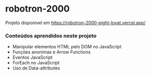 # robotron-2000

Projeto disponivel em
https://robotron-2000-eight-lovat.vercel.app/

### Conteúdos aprendidos neste projeto
- Manipular elementos HTML pelo DOM no JavaScript
- Funções anonimas e Arrow Functions
- Eventos JavaScript
- ForEach no JavaScript
- Uso de Data-attributes
